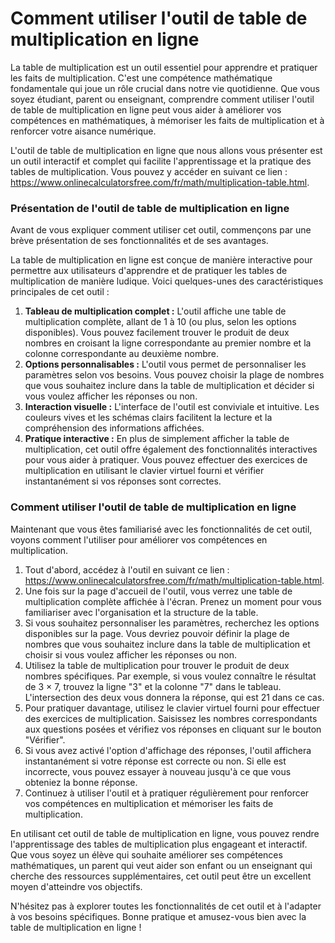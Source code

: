 Comment utiliser l'outil de table de multiplication en ligne
============================================================

La table de multiplication est un outil essentiel pour apprendre et pratiquer les faits de multiplication. C'est une compétence mathématique fondamentale qui joue un rôle crucial dans notre vie quotidienne. Que vous soyez étudiant, parent ou enseignant, comprendre comment utiliser l'outil de table de multiplication en ligne peut vous aider à améliorer vos compétences en mathématiques, à mémoriser les faits de multiplication et à renforcer votre aisance numérique.

L'outil de table de multiplication en ligne que nous allons vous présenter est un outil interactif et complet qui facilite l'apprentissage et la pratique des tables de multiplication. Vous pouvez y accéder en suivant ce lien : <https://www.onlinecalculatorsfree.com/fr/math/multiplication-table.html>.

### Présentation de l'outil de table de multiplication en ligne

Avant de vous expliquer comment utiliser cet outil, commençons par une brève présentation de ses fonctionnalités et de ses avantages.

La table de multiplication en ligne est conçue de manière interactive pour permettre aux utilisateurs d'apprendre et de pratiquer les tables de multiplication de manière ludique. Voici quelques-unes des caractéristiques principales de cet outil :

1. **Tableau de multiplication complet :** L'outil affiche une table de multiplication complète, allant de 1 à 10 (ou plus, selon les options disponibles). Vous pouvez facilement trouver le produit de deux nombres en croisant la ligne correspondante au premier nombre et la colonne correspondante au deuxième nombre.
2. **Options personnalisables :** L'outil vous permet de personnaliser les paramètres selon vos besoins. Vous pouvez choisir la plage de nombres que vous souhaitez inclure dans la table de multiplication et décider si vous voulez afficher les réponses ou non.
3. **Interaction visuelle :** L'interface de l'outil est conviviale et intuitive. Les couleurs vives et les schémas clairs facilitent la lecture et la compréhension des informations affichées.
4. **Pratique interactive :** En plus de simplement afficher la table de multiplication, cet outil offre également des fonctionnalités interactives pour vous aider à pratiquer. Vous pouvez effectuer des exercices de multiplication en utilisant le clavier virtuel fourni et vérifier instantanément si vos réponses sont correctes.

### Comment utiliser l'outil de table de multiplication en ligne

Maintenant que vous êtes familiarisé avec les fonctionnalités de cet outil, voyons comment l'utiliser pour améliorer vos compétences en multiplication.

1. Tout d'abord, accédez à l'outil en suivant ce lien : <https://www.onlinecalculatorsfree.com/fr/math/multiplication-table.html>.
2. Une fois sur la page d'accueil de l'outil, vous verrez une table de multiplication complète affichée à l'écran. Prenez un moment pour vous familiariser avec l'organisation et la structure de la table.
3. Si vous souhaitez personnaliser les paramètres, recherchez les options disponibles sur la page. Vous devriez pouvoir définir la plage de nombres que vous souhaitez inclure dans la table de multiplication et choisir si vous voulez afficher les réponses ou non.
4. Utilisez la table de multiplication pour trouver le produit de deux nombres spécifiques. Par exemple, si vous voulez connaître le résultat de 3 × 7, trouvez la ligne "3" et la colonne "7" dans le tableau. L'intersection des deux vous donnera la réponse, qui est 21 dans ce cas.
5. Pour pratiquer davantage, utilisez le clavier virtuel fourni pour effectuer des exercices de multiplication. Saisissez les nombres correspondants aux questions posées et vérifiez vos réponses en cliquant sur le bouton "Vérifier".
6. Si vous avez activé l'option d'affichage des réponses, l'outil affichera instantanément si votre réponse est correcte ou non. Si elle est incorrecte, vous pouvez essayer à nouveau jusqu'à ce que vous obteniez la bonne réponse.
7. Continuez à utiliser l'outil et à pratiquer régulièrement pour renforcer vos compétences en multiplication et mémoriser les faits de multiplication.

En utilisant cet outil de table de multiplication en ligne, vous pouvez rendre l'apprentissage des tables de multiplication plus engageant et interactif. Que vous soyez un élève qui souhaite améliorer ses compétences mathématiques, un parent qui veut aider son enfant ou un enseignant qui cherche des ressources supplémentaires, cet outil peut être un excellent moyen d'atteindre vos objectifs.

N'hésitez pas à explorer toutes les fonctionnalités de cet outil et à l'adapter à vos besoins spécifiques. Bonne pratique et amusez-vous bien avec la table de multiplication en ligne !
